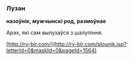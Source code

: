 ### Лузан
**назоўнік, мужчынскі род, размоўнае**

Арэх, які сам вылузаўся з шалупіння.

<a rel="author">[http://rv-blr.com/](http://rv-blr.com/slounik.jsp?letterId=0&maskId=0&pageId=1564)</a>
